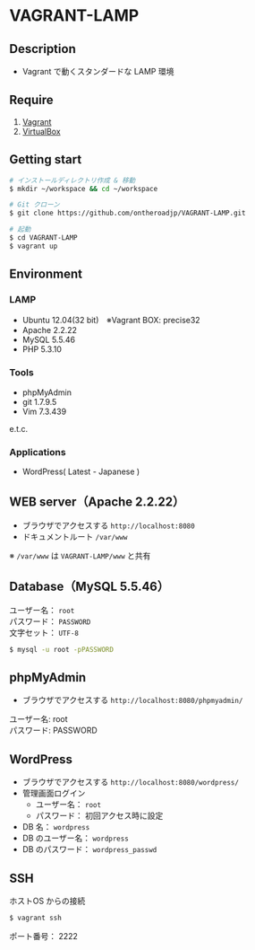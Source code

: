 # VAGRANT-LAMP

## Description

* Vagrant で動くスタンダードな LAMP 環境

## Require

1. [Vagrant](https://www.vagrantup.com/) 
2. [VirtualBox](https://www.virtualbox.org/wiki/Downloads) 

## Getting start



```bash
# インストールディレクトリ作成 & 移動
$ mkdir ~/workspace && cd ~/workspace

# Git クローン
$ git clone https://github.com/ontheroadjp/VAGRANT-LAMP.git

# 起動
$ cd VAGRANT-LAMP
$ vagrant up
```

## Environment

### LAMP

* Ubuntu 12.04(32 bit)　※Vagrant BOX: precise32
* Apache 2.2.22
* MySQL 5.5.46
* PHP 5.3.10

### Tools

* phpMyAdmin
* git 1.7.9.5
* Vim 7.3.439

e.t.c.

### Applications

* WordPress( Latest - Japanese )

## WEB server（Apache 2.2.22）

* ブラウザでアクセスする ``http://localhost:8080``
* ドキュメントルート ``/var/www``

※ ``/var/www`` は ``VAGRANT-LAMP/www`` と共有

## Database（MySQL 5.5.46）

ユーザー名： ``root``  
パスワード： ``PASSWORD``  
文字セット： ``UTF-8``

```bash
$ mysql -u root -pPASSWORD
```

## phpMyAdmin

* ブラウザでアクセスする ``http://localhost:8080/phpmyadmin/``

ユーザー名: root  
パスワード: PASSWORD

## WordPress

* ブラウザでアクセスする ``http://localhost:8080/wordpress/``
* 管理画面ログイン
	* ユーザー名： ``root``
	* パスワード： 初回アクセス時に設定
* DB 名： ``wordpress``
* DB のユーザー名： ``wordpress``
* DB のパスワード： ``wordpress_passwd``

## SSH

ホストOS からの接続

```bash
$ vagrant ssh
```

ポート番号： 2222

